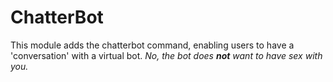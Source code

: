 ChatterBot
====

This module adds the chatterbot command, enabling users to have a 'conversation' with a virtual bot.
_No, the bot does **not** want to have sex with you._

